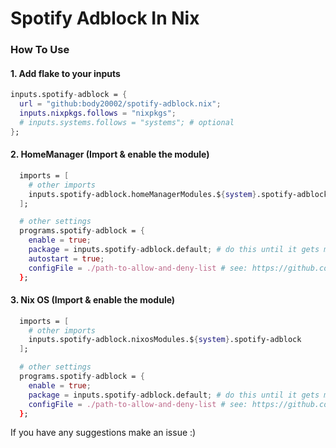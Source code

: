 # Spotify Adblock In Nix

### How To Use

#### 1. Add flake to your inputs

```nix
inputs.spotify-adblock = {
  url = "github:body20002/spotify-adblock.nix";
  inputs.nixpkgs.follows = "nixpkgs";
  # inputs.systems.follows = "systems"; # optional
};
```

#### 2. HomeManager (Import & enable the module)

```nix
  imports = [
    # other imports
    inputs.spotify-adblock.homeManagerModules.${system}.spotify-adblock
  ];

  # other settings
  programs.spotify-adblock = {
    enable = true;
    package = inputs.spotify-adblock.default; # do this until it gets merged
    autostart = true;
    configFile = ./path-to-allow-and-deny-list # see: https://github.com/abba23/spotify-adblock/blob/main/config.toml
  };
```

#### 3. Nix OS (Import & enable the module)

```nix
  imports = [
    # other imports
    inputs.spotify-adblock.nixosModules.${system}.spotify-adblock
  ];

  # other settings
  programs.spotify-adblock = {
    enable = true;
    package = inputs.spotify-adblock.default; # do this until it gets merged
    configFile = ./path-to-allow-and-deny-list # see: https://github.com/abba23/spotify-adblock/blob/main/config.toml
  };
```

If you have any suggestions make an issue :)
